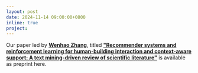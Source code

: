 ```yaml
---
layout: post
date: 2024-11-14 09:00:00+0800
inline: true
project:
---
```


Our paper led by [**Wenhao Zhang**](https://scholar.google.com/citations?user=11jU6YIAAAAJ&hl=zh-CN), titled [**"Recommender systems and reinforcement learning for human-building interaction and context-aware support: A text mining-driven review of scientific literature"**](https://arxiv.org/abs/2411.08734) is available as preprint here.

